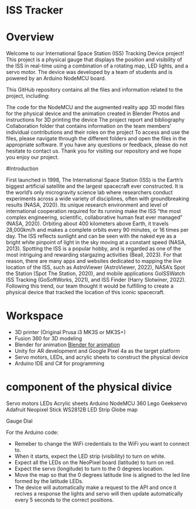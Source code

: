 # ISS Tracker

# Overview
Welcome to our International Space Station (ISS) Tracking Device project! This project is a physical gauge that displays the position and visibility of the ISS in real-time using a combination of a rotating map, LED lights, and a servo motor. The device was developed by a team of students and is powered by an Arduino NodeMCU board.

This GitHub repository contains all the files and information related to the project, including:

The code for the NodeMCU and the augmented reality app
3D model files for the physical device and the animation created in Blender
Photos and instructions for 3D printing the device
The project report and bibliography
Collaboration folder that contains information on the team members' individual contributions and their roles on the project
To access and use the files, please navigate through the different folders and open the files in the appropriate software.
If you have any questions or feedback, please do not hesitate to contact us. Thank you for visiting our repository and we hope you enjoy our project.


#Introduction

First launched in 1998, The International Space Station (ISS) is the Earth’s biggest artificial satellite and the largest spacecraft ever constructed. It is the world’s only microgravity science lab where researchers conduct experiments across a wide variety of disciplines, often with groundbreaking results (NASA, 2020).  Its unique research environment and level of international cooperation required for its running make the ISS  “the most complex engineering, scientific, collaborative human feat ever managed” (NASA, 2020). Orbiting about 400 kilometers above Earth, it travels 28,000km/h and makes a complete orbits every 90 minutes, or 16 times per day. The ISS reflects sunlight and can be seen with the naked eye as a bright white pinpoint of light in the sky moving at a constant speed (NASA, 2013). Spotting the ISS is a popular hobby, and is regarded as one of the most intriguing and rewarding stargazing activities (Beall, 2023). For that reason, there are many apps and websites dedicated to mapping the live location of the ISS, such as AstroViewer (AstroViewer, 2022), NASA’s Spot the Station (Spot The Station, 2020), and mobile applications GoISSWatch ISS Tracking (GoSoftWorks, 2021), and ISS Finder (Harry Slotwiner, 2022). Following this trend, our team thought it would be fulfilling to create a physical device that tracked the location of this iconic spacecraft.
 



# Workspace
* 3D printer (Original Prusa i3 MK3S or MK3S+)
* Fusion 360 for 3D modeling
* Blender for animation [Blender for animation](https://www.youtube.com/watch?v=Yl_qDDRlXHo)
* Unity for AR development and Google Pixel 4a as the target platform
* Servo motors, LEDs, and acrylic sheets to construct the physical device
* Arduino IDE and C# for programming


# component of the physical divice
Servo motors
LEDs
Acrylic sheets
Arduino NodeMCU
360 Lego Geekservo
Adafruit Neopixel Stick
WS2812B LED Strip
Globe map

Gauge Dial

For the Arduino code:
- Remeber to change the WiFi credentials to the WiFi you want to connect to.
- When it starts, expect the LED strip (visibility) to turn on white.
- Expect all the LEDs on the NeoPixel board (latitude) to turn on red.
- Expect the servo (longitude) to turn to the 0 degrees location.
- Move the map so that the 0 degrees latitude line is aligned to the led line formed by the latitude LEDs.
- The device will automatically make a request to the API and once it recives a response the lights and servo will then update automatically every 5 seconds to the correct positions.
